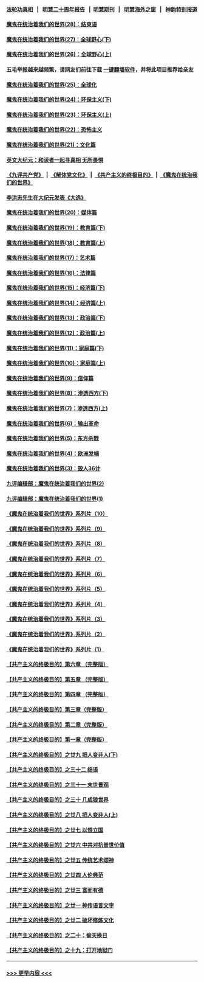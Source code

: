 #### [法轮功真相](https://github.com/gfw-breaker/truth/blob/master/README.md?t=0) &nbsp;&nbsp;|&nbsp;&nbsp; [明慧二十周年报告](https://github.com/gfw-breaker/mh-reports/blob/master/README.md?t=0) &nbsp;&nbsp;|&nbsp;&nbsp;[明慧期刊](https://github.com/gfw-breaker/mh-qikan) &nbsp;&nbsp;|&nbsp;&nbsp; [明慧海外之窗](https://github.com/gfw-breaker/mh-news/blob/master/README.md?t=0) &nbsp;&nbsp;|&nbsp;&nbsp; [神韵特别报道](https://github.com/gfw-breaker/mh-news/blob/master/shenyun.md?t=0)
#### [魔鬼在统治着我们的世界(28)：结束语](../pages/nsc422/n10936246.md?t=07091951) 
#### [魔鬼在统治着我们的世界(27)：全球野心(下)](../pages/nsc422/n10928319.md?t=07091951) 
#### [魔鬼在统治着我们的世界(26)：全球野心(上)](../pages/nsc422/n10900318.md?t=07091951) 
#### 五毛举报越来越频繁，请网友们前往下载 [一键翻墙软件](https://github.com/gfw-breaker/ssr-accounts)，并将此项目推荐给亲友
#### [魔鬼在统治着我们的世界(25)：全球化](../pages/nsc422/n10788205.md?t=07091951) 
#### [魔鬼在统治着我们的世界(24)：环保主义(下)](../pages/nsc422/n10695307.md?t=07091951) 
#### [魔鬼在统治着我们的世界(23)：环保主义(上)](../pages/nsc422/n10688613.md?t=07091951) 
#### [魔鬼在统治着我们的世界(22)：恐怖主义](../pages/nsc422/n10614727.md?t=07091951) 
#### [魔鬼在统治着我们的世界(21)：文化篇](../pages/nsc422/n10597706.md?t=07091951) 
#### [英文大纪元：和读者一起寻真相 无所畏惧](../pages/nsc422/n12542027.md?t=07091951) 
#### [《九评共产党》](https://github.com/begood0513/9ping.md/blob/master/README.md) &nbsp;|&nbsp; [《解体党文化》](../../../../jtdwh.md/blob/master/README.md)  &nbsp;|&nbsp; [《共产主义的终极目的》](../../../../gczydzjmd.md/blob/master/README.md) &nbsp;|&nbsp; [《魔鬼在统治我们的世界》](../../../../mgztzwmdsj.md/blob/master/README.md) 
#### [李洪志先生在大纪元发表《大选》](../pages/nsc422/n12534746.md?t=07091951) 
#### [魔鬼在统治着我们的世界(20)：媒体篇](../pages/nsc422/n10586579.md?t=07091951) 
#### [魔鬼在统治着我们的世界(19)：教育篇(下)](../pages/nsc422/n10564808.md?t=07091951) 
#### [魔鬼在统治着我们的世界(18)：教育篇(上)](../pages/nsc422/n10526970.md?t=07091951) 
#### [魔鬼在统治着我们的世界(17)：艺术篇](../pages/nsc422/n10499093.md?t=07091951) 
#### [魔鬼在统治着我们的世界(16)：法律篇](../pages/nsc422/n10485969.md?t=07091951) 
#### [魔鬼在统治着我们的世界(15)：经济篇(下)](../pages/nsc422/n10469975.md?t=07091951) 
#### [魔鬼在统治着我们的世界(14)：经济篇(上)](../pages/nsc422/n10457370.md?t=07091951) 
#### [魔鬼在统治着我们的世界(13)：政治篇(下)](../pages/nsc422/n10448270.md?t=07091951) 
#### [魔鬼在统治着我们的世界(12)：政治篇(上)](../pages/nsc422/n10444576.md?t=07091951) 
#### [魔鬼在统治着我们的世界(11)：家庭篇(下)](../pages/nsc422/n10440961.md?t=07091951) 
#### [魔鬼在统治着我们的世界(10)：家庭篇(上)](../pages/nsc422/n10435448.md?t=07091951) 
#### [魔鬼在统治着我们的世界(9)：信仰篇](../pages/nsc422/n10432159.md?t=07091951) 
#### [魔鬼在统治着我们的世界(8)：渗透西方(下)](../pages/nsc422/n10429603.md?t=07091951) 
#### [魔鬼在统治着我们的世界(7)：渗透西方(上)](../pages/nsc422/n10426013.md?t=07091951) 
#### [魔鬼在统治着我们的世界(6)：输出革命](../pages/nsc422/n10421536.md?t=07091951) 
#### [魔鬼在统治着我们的世界(5)：东方杀戮](../pages/nsc422/n10417707.md?t=07091951) 
#### [魔鬼在统治着我们的世界(4)：欧洲发端](../pages/nsc422/n10414890.md?t=07091951) 
#### [魔鬼在统治着我们的世界(3)：毁人36计](../pages/nsc422/n10411583.md?t=07091951) 
#### [九评编辑部：魔鬼在统治着我们的世界(2)](../pages/nsc422/n10410036.md?t=07091951) 
#### [九评编辑部：魔鬼在统治着我们的世界(1)](../pages/nsc422/n10406825.md?t=07091951) 
#### [《魔鬼在统治着我们的世界》系列片（10）](../pages/nsc422/n12292670.md?t=07091951) 
#### [《魔鬼在统治着我们的世界》系列片（9）](../pages/nsc422/n12290859.md?t=07091951) 
#### [《魔鬼在统治着我们的世界》系列片（8）](../pages/nsc422/n12287445.md?t=07091951) 
#### [《魔鬼在统治着我们的世界》系列片（7）](../pages/nsc422/n12283425.md?t=07091951) 
#### [《魔鬼在统治着我们的世界》系列片（6）](../pages/nsc422/n12282314.md?t=07091951) 
#### [《魔鬼在统治着我们的世界》系列片（5）](../pages/nsc422/n12281419.md?t=07091951) 
#### [《魔鬼在统治着我们的世界》系列片（4）](../pages/nsc422/n12274024.md?t=07091951) 
#### [《魔鬼在统治着我们的世界》系列片（3）](../pages/nsc422/n12271322.md?t=07091951) 
#### [《魔鬼在统治着我们的世界》系列片（2）](../pages/nsc422/n12269049.md?t=07091951) 
#### [《魔鬼在统治着我们的世界》系列片（1）](../pages/nsc422/n12267575.md?t=07091951) 
#### [【共产主义的终极目的】第六章 （完整版）](../pages/nsc422/n11428913.md?t=07091951) 
#### [【共产主义的终极目的】第五章 （完整版）](../pages/nsc422/n11428912.md?t=07091951) 
#### [【共产主义的终极目的】第四章 （完整版）](../pages/nsc422/n11428907.md?t=07091951) 
#### [【共产主义的终极目的】第三章（完整版）](../pages/nsc422/n11428848.md?t=07091951) 
#### [【共产主义的终极目的】第二章（完整版）](../pages/nsc422/n11428831.md?t=07091951) 
#### [【共产主义的终极目的】第一章（完整版）](../pages/nsc422/n11417651.md?t=07091951) 
#### [【共产主义的终极目的】之廿九 把人变非人(下)](../pages/nsc422/n11344140.md?t=07091951) 
#### [【共产主义的终极目的】之三十二 结语](../pages/nsc422/n11360535.md?t=07091951) 
#### [【共产主义的终极目的】之三十一 末世景观](../pages/nsc422/n11351129.md?t=07091951) 
#### [【共产主义的终极目的】之三十 几成狼世界](../pages/nsc422/n11348280.md?t=07091951) 
#### [【共产主义的终极目的】之廿八 把人变非人(上)](../pages/nsc422/n11340492.md?t=07091951) 
#### [【共产主义的终极目的】之廿七 以恨立国](../pages/nsc422/n11336944.md?t=07091951) 
#### [【共产主义的终极目的】之廿六 中共对抗普世价值](../pages/nsc422/n11324785.md?t=07091951) 
#### [【共产主义的终极目的】之廿五 传统艺术颂神](../pages/nsc422/n11296396.md?t=07091951) 
#### [【共产主义的终极目的】之廿四 人伦典范](../pages/nsc422/n11296397.md?t=07091951) 
#### [【共产主义的终极目的】之廿三 富而有德](../pages/nsc422/n11283598.md?t=07091951) 
#### [【共产主义的终极目的】之廿一 神传语言文字](../pages/nsc422/n11263265.md?t=07091951) 
#### [【共产主义的终极目的】之廿二 破坏修炼文化](../pages/nsc422/n11245728.md?t=07091951) 
#### [【共产主义的终极目的】之二十：偷天换日](../pages/nsc422/n11238846.md?t=07091951) 
#### [【共产主义的终极目的】之十九：打开地狱门](../pages/nsc422/n11206376.md?t=07091951) 

----
#### [ >>> 更早内容 <<< ](../indexes/nsc422-earlier.md)
